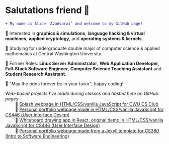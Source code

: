 # Salutations friend 🖖
```diff
+ My name is Alice 'AvaAvarai' and welcome to my GitHub page!
```
🔹 Interested in **graphics & simulations**, **language hacking & virtual machines**, **applied cryptology**, and **operating systems & kernels**,  

🔹 Studying for undergraduate double major of computer science & applied mathematics at Central Washington University.  

🔹 Former Roles: **Linux Server Administrator**, **Web Application Developer**, **Full-Stack Software Engineer**, **Computer Science Teaching Assistant** and **Student Research Assistant**.  

🎲 "May the odds forever be in your favor", happy coding!

*Web-based projects I've made during classes and hosted here on GitHub pages*:  
&nbsp;&nbsp;&nbsp;&nbsp;&nbsp;&nbsp;&nbsp;&nbsp;🔹 [Splash webpage in HTML/CSS/vanilla JavaScript for CWU CS Club](https://cwu-cs-club.github.io/club-webpage-splash/)  
&nbsp;&nbsp;&nbsp;&nbsp;&nbsp;&nbsp;&nbsp;&nbsp;🔹 [Personal portfolio webpage made in HTML/CSS/vanilla JavaScript for CS446 (User Interface Design)](https://avaavarai.github.io/cs446-portfolio-webpage/)  
&nbsp;&nbsp;&nbsp;&nbsp;&nbsp;&nbsp;&nbsp;&nbsp;🔹 [Whiteboard drawing app in React, original demo in HTML/CSS/vanilla JavaScript for CS446 (User Interface Design)](https://avaavarai.github.io/CS446_MapMaker/)  
&nbsp;&nbsp;&nbsp;&nbsp;&nbsp;&nbsp;&nbsp;&nbsp;🔹 [Personal portfolio webpage made from a Jekyll template for CS380 (Intro to Software Engineering)](https://avaavarai.github.io/AvaAvarai.github.io.CS380/)  
